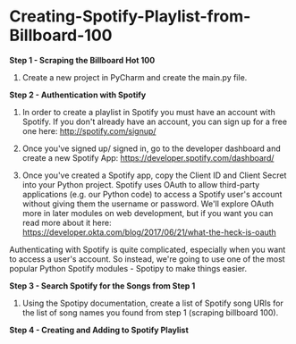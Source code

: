 # Creating-Spotify-Playlist-from-Billboard-100

**Step 1 - Scraping the Billboard Hot 100**
1. Create a new project in PyCharm and create the main.py file.

**Step 2 - Authentication with Spotify**
1. In order to create a playlist in Spotify you must have an account with Spotify. If you don't already have an account, you can sign up for a free one here: http://spotify.com/signup/

2. Once you've signed up/ signed in, go to the developer dashboard and create a new Spotify App:
https://developer.spotify.com/dashboard/

3. Once you've created a Spotify app, copy the Client ID and Client Secret into your Python project.
Spotify uses OAuth to allow third-party applications (e.g. our Python code) to access a Spotify user's account without giving them the username or password. We'll explore OAuth more in later modules on web development, but if you want you can read more about it here: https://developer.okta.com/blog/2017/06/21/what-the-heck-is-oauth

Authenticating with Spotify is quite complicated, especially when you want to access a user's account. So instead, we're going to use one of the most popular Python Spotify modules - Spotipy to make things easier.

**Step 3 - Search Spotify for the Songs from Step 1**
1. Using the Spotipy documentation, create a list of Spotify song URIs for the list of song names you found from step 1 (scraping billboard 100).

**Step 4 - Creating and Adding to Spotify Playlist**
